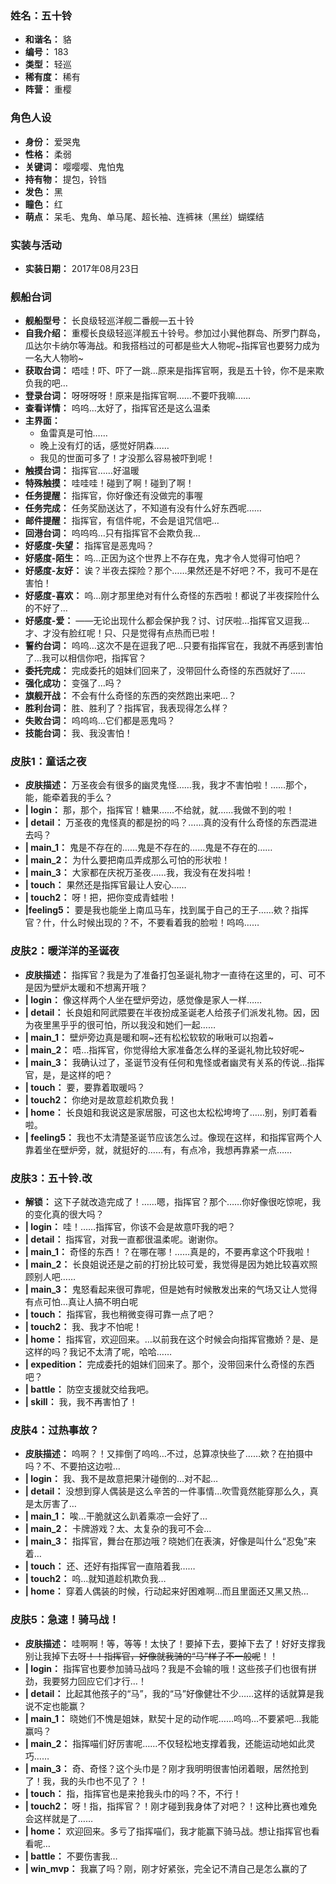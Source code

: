 ### 姓名：五十铃
* **和谐名：** 貉
* **编号：** 183
* **类型：** 轻巡
* **稀有度：** 稀有
* **阵营：** 重樱


### 角色人设
* **身份：** 爱哭鬼
* **性格：** 柔弱
* **关键词：** 嘤嘤嘤、鬼怕鬼
* **持有物：** 提包，铃铛
* **发色：** 黑
* **瞳色：** 红
* **萌点：** 呆毛、鬼角、单马尾、超长袖、连裤袜（黑丝）蝴蝶结


### 实装与活动
* **实装日期：** 2017年08月23日


### 舰船台词
* **舰船型号：** 长良级轻巡洋舰二番舰—五十铃
* **自我介绍：** 重樱长良级轻巡洋舰五十铃号。参加过小巽他群岛、所罗门群岛，瓜达尔卡纳尔等海战。和我搭档过的可都是些大人物呢~指挥官也要努力成为一名大人物哟~
* **获取台词：** 唔哇！吓、吓了一跳…原来是指挥官啊，我是五十铃，你不是来欺负我的吧…
* **登录台词：** 呀呀呀呀！原来是指挥官啊……不要吓我嘛……
* **查看详情：** 呜呜…太好了，指挥官还是这么温柔
* **主界面：**
  * 鱼雷真是可怕……
  * 晚上没有灯的话，感觉好阴森……
  * 我见的世面可多了！才没那么容易被吓到呢！
* **触摸台词：** 指挥官……好温暖
* **特殊触摸：** 哇哇哇！碰到了啊！碰到了啊！
* **任务提醒：** 指挥官，你好像还有没做完的事喔
* **任务完成：** 任务奖励送达了，不知道有没有什么好东西呢……
* **邮件提醒：** 指挥官，有信件呢，不会是诅咒信吧…
* **回港台词：** 呜呜呜…只有指挥官不会欺负我…
* **好感度-失望：** 指挥官是恶鬼吗？
* **好感度-陌生：** 呜…正因为这个世界上不存在鬼，鬼才令人觉得可怕吧？
* **好感度-友好：** 诶？半夜去探险？那个……果然还是不好吧？不，我可不是在害怕！
* **好感度-喜欢：** 呜…刚才那里绝对有什么奇怪的东西啦！都说了半夜探险什么的不好了…
* **好感度-爱：** ——无论出现什么都会保护我？讨、讨厌啦…指挥官又逗我…才、才没有脸红呢！只、只是觉得有点热而已啦！
* **誓约台词：** 呜呜…这次不是在逗我了吧…只要有指挥官在，我就不再感到害怕了…我可以相信你吧，指挥官？
* **委托完成：** 完成委托的姐妹们回来了，没带回什么奇怪的东西就好了……
* **强化成功：** 变强了…吗？
* **旗舰开战：** 不会有什么奇怪的东西的突然跑出来吧…？
* **胜利台词：** 胜、胜利了？指挥官，我表现得怎么样？
* **失败台词：** 呜呜呜…它们都是恶鬼吗？
* **技能台词：** 我、我没害怕！


### 皮肤1：童话之夜
* **皮肤描述：** 万圣夜会有很多的幽灵鬼怪……我，我才不害怕啦！……那个，能，能牵着我的手么？
* **| login：** 那，那个，指挥官！糖果……不给就，就……我做不到的啦！
* **| detail：** 万圣夜的鬼怪真的都是扮的吗？……真的没有什么奇怪的东西混进去吗？
* **| main_1：** 鬼是不存在的……鬼是不存在的……鬼是不存在的……
* **| main_2：** 为什么要把南瓜弄成那么可怕的形状啦！
* **| main_3：** 大家都在庆祝万圣夜……我，我没有在发抖啦！
* **| touch：** 果然还是指挥官最让人安心……
* **| touch2：** 呀！把，把你变成青蛙啦！
* **|feeling5：** 要是我也能坐上南瓜马车，找到属于自己的王子……欸？指挥官？什，什么时候出现的？不，不要看着我的脸啦！呜呜……


### 皮肤2：暖洋洋的圣诞夜
* **皮肤描述：** 指挥官？我是为了准备打包圣诞礼物才一直待在这里的，可、可不是因为壁炉太暖和不想离开哦？
* **| login：** 像这样两个人坐在壁炉旁边，感觉像是家人一样……
* **| detail：** 长良姐和阿武隈要在半夜扮成圣诞老人给孩子们派发礼物。因，因为夜里黑乎乎的很可怕，所以我没和她们一起……
* **| main_1：** 壁炉旁边真是暖和啊~还有松松软软的啾啾可以抱着~
* **| main_2：** 唔…指挥官，你觉得给大家准备怎么样的圣诞礼物比较好呢~
* **| main_3：** 我确认过了，圣诞节没有任何和鬼怪或者幽灵有关系的传说…指挥官，是，是这样的吧？
* **| touch：** 要，要靠着取暖吗？
* **| touch2：** 你绝对是故意趁机欺负我！
* **| home：** 长良姐和我说这是家居服，可这也太松松垮垮了……别，别盯着看啦。
* **| feeling5：** 我也不太清楚圣诞节应该怎么过。像现在这样，和指挥官两个人靠着坐在壁炉旁，就，就挺好的……有，有点冷，我想再靠紧一点……


### 皮肤3：五十铃.改
* **解锁：** 这下子就改造完成了！……嗯，指挥官？那个……你好像很吃惊呢，我的变化真的很大吗？
* **| login：** 哇！……指挥官，你该不会是故意吓我的吧？
* **| detail：** 指挥官，对我一直都很温柔呢。谢谢你。
* **| main_1：** 奇怪的东西！？在哪在哪！……真是的，不要再拿这个吓我啦！
* **| main_2：** 长良姐说还是之前的打扮比较可爱，我觉得是因为她比较喜欢照顾别人吧……
* **| main_3：** 鬼怒看起来很可靠呢，但是她有时候散发出来的气场又让人觉得有点可怕…真让人搞不明白呢
* **| touch：** 指挥官，我也稍微变得可靠一点了吧？
* **| touch2：** 我、我才不怕呢！
* **| home：** 指挥官，欢迎回来。…以前我在这个时候会向指挥官撒娇？是、是这样的吗？我记不太清了呢，哈哈……
* **| expedition：** 完成委托的姐妹们回来了。那个，没带回来什么奇怪的东西吧？
* **| battle：** 防空支援就交给我吧。
* **| skill：** 我，我不再害怕了！


### 皮肤4：过热事故？
* **皮肤描述：** 呜啊？！又摔倒了呜呜…不过，总算凉快些了……欸？在拍摄中吗？不、不要拍这边啦…
* **| login：** 我、我不是故意把果汁碰倒的…对不起…
* **| detail：** 没想到穿人偶装是这么辛苦的一件事情…吹雪竟然能穿那么久，真是太厉害了…
* **| main_1：** 唉…干脆就这么趴着乘凉一会好了…
* **| main_2：** 卡牌游戏？太、太复杂的我可不会…
* **| main_3：** 指挥官，舞台在那边哦？晓她们在表演，好像是叫什么“忍兔”来着…
* **| touch：** 还、还好有指挥官一直陪着我……
* **| touch2：** 呜…就知道趁机欺负我…
* **| home：** 穿着人偶装的时候，行动起来好困难啊…而且里面还又黑又热…


### 皮肤5：急速！骑马战！
* **皮肤描述：** 哇啊啊！等，等等！太快了！要掉下去，要掉下去了！好好支撑我别让我掉下去呀~~！！指挥官，好像就我骑的“马”样子不一般呢~~！！
* **| login：** 指挥官也要参加骑马战吗？我是不会输的哦！这些孩子们也很有拼劲，我要努力回应它们才行…！
* **| detail：** 比起其他孩子的“马”，我的“马”好像健壮不少……这样的话就算是我说不定也能赢？
* **| main_1：** 晓她们不愧是姐妹，默契十足的动作呢……呜呜…不要紧吧…我能赢吗？
* **| main_2：** 指挥喵们好厉害呢……不仅轻松地支撑着我，还能运动地如此灵巧……
* **| main_3：** 奇、奇怪？这个头巾是？刚才我明明很害怕闭着眼，居然抢到了！我，我的头巾也不见了？！
* **| touch：** 指，指挥官也是来抢我头巾的吗？不，不行！
* **| touch2：** 呀！指，指挥官？！刚才碰到我身体了对吧？！这种比赛也难免会这样就是了……
* **| home：** 欢迎回来。多亏了指挥喵们，我才能赢下骑马战。想让指挥官也看看呢…
* **| battle：** 不要伤害我…
* **| win_mvp：** 我赢了吗？刚，刚才好紧张，完全记不清自己是怎么赢的了
